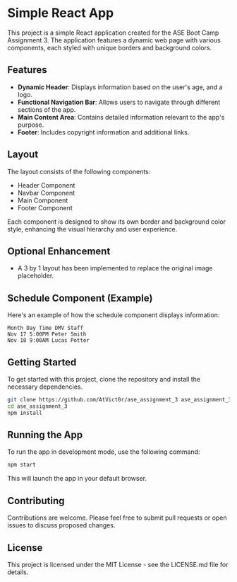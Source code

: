 # Simple React App

This project is a simple React application created for the ASE Boot Camp Assignment 3. The application features a dynamic web page with various components, each styled with unique borders and background colors.

## Features

- **Dynamic Header**: Displays information based on the user's age, and a logo.
- **Functional Navigation Bar**: Allows users to navigate through different sections of the app.
- **Main Content Area**: Contains detailed information relevant to the app's purpose.
- **Footer**: Includes copyright information and additional links.

## Layout

The layout consists of the following components:
- Header Component
- Navbar Component
- Main Component
- Footer Component

Each component is designed to show its own border and background color style, enhancing the visual hierarchy and user experience.

## Optional Enhancement

- A 3 by 1 layout has been implemented to replace the original image placeholder.

## Schedule Component (Example)

Here's an example of how the schedule component displays information:

```
Month Day Time DMV Staff 
Nov 17 5:00PM Peter Smith
Nov 18 9:00AM Lucas Potter
```

## Getting Started

To get started with this project, clone the repository and install the necessary dependencies.

```bash
git clone https://github.com/AtVict0r/ase_assignment_3 ase_assignment_3
cd ase_assignment_3
npm install
```

## Running the App

To run the app in development mode, use the following command:

```bash
npm start
```

This will launch the app in your default browser.

## Contributing

Contributions are welcome. Please feel free to submit pull requests or open issues to discuss proposed changes.

## License

This project is licensed under the MIT License - see the LICENSE.md file for details.
